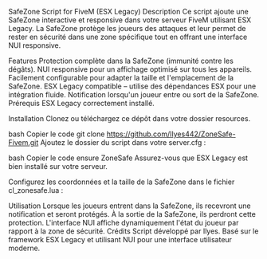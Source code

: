 SafeZone Script for FiveM (ESX Legacy)
Description
Ce script ajoute une SafeZone interactive et responsive dans votre serveur FiveM utilisant ESX Legacy. La SafeZone protège les joueurs des attaques et leur permet de rester en sécurité dans une zone spécifique tout en offrant une interface NUI responsive.

Features
Protection complète dans la SafeZone (immunité contre les dégâts).
NUI responsive pour un affichage optimisé sur tous les appareils.
Facilement configurable pour adapter la taille et l'emplacement de la SafeZone.
ESX Legacy compatible – utilise des dépendances ESX pour une intégration fluide.
Notification lorsqu'un joueur entre ou sort de la SafeZone.
Prérequis
ESX Legacy correctement installé.

Installation
Clonez ou téléchargez ce dépôt dans votre dossier resources.

bash
Copier le code
git clone https://github.com/Ilyes442/ZoneSafe-Fivem.git
Ajoutez le dossier du script dans votre server.cfg :

bash
Copier le code
ensure ZoneSafe
Assurez-vous que ESX Legacy est bien installé sur votre serveur.

Configurez les coordonnées et la taille de la SafeZone dans le fichier cl_zonesafe.lua :

Utilisation
Lorsque les joueurs entrent dans la SafeZone, ils recevront une notification et seront protégés.
À la sortie de la SafeZone, ils perdront cette protection.
L'interface NUI affiche dynamiquement l'état du joueur par rapport à la zone de sécurité.
Crédits
Script développé par Ilyes.
Basé sur le framework ESX Legacy et utilisant NUI pour une interface utilisateur moderne.
